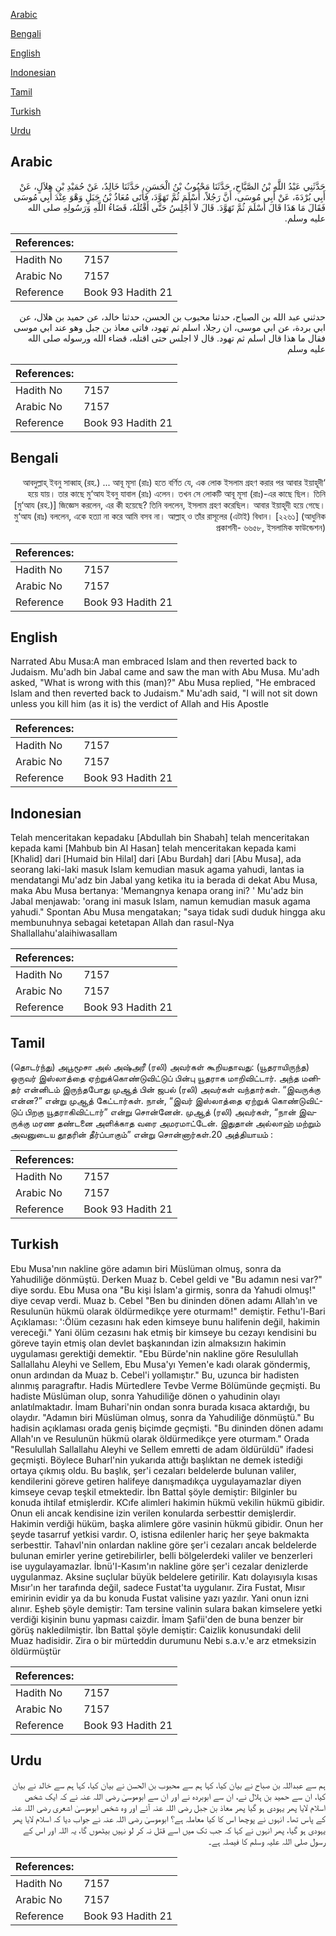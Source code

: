 [Arabic](#arabic)

[Bengali](#bengali)

[English](#english)

[Indonesian](#indonesian)

[Tamil](#tamil)

[Turkish](#turkish)

[Urdu](#urdu)

## Arabic


<div dir="rtl" lang="ar" style={{fontSize:'larger',backgroundColor:'#f8f9fa',padding:20}}>
حَدَّثَنِي عَبْدُ اللَّهِ بْنُ الصَّبَّاحِ، حَدَّثَنَا مَحْبُوبُ بْنُ الْحَسَنِ، حَدَّثَنَا خَالِدٌ، عَنْ حُمَيْدِ بْنِ هِلاَلٍ، عَنْ أَبِي بُرْدَةَ، عَنْ أَبِي مُوسَى، أَنَّ رَجُلاً، أَسْلَمَ ثُمَّ تَهَوَّدَ، فَأَتَى مُعَاذُ بْنُ جَبَلٍ وَهْوَ عِنْدَ أَبِي مُوسَى فَقَالَ مَا هَذَا قَالَ أَسْلَمَ ثُمَّ تَهَوَّدَ‏.‏ قَالَ لاَ أَجْلِسُ حَتَّى أَقْتُلَهُ، قَضَاءُ اللَّهِ وَرَسُولِهِ صلى الله عليه وسلم‏.‏
</div>
<div style={{backgroundColor:'#f8f9fa',padding:20, marginBottom: 10}}><table> <thead> <tr> <th>References:</th> <th></th> </tr> </thead> <tbody><tr><td>Hadith No</td><td>7157</td></tr><tr><td>Arabic No</td><td>7157</td></tr><tr><td>Reference</td><td>Book 93 Hadith 21</td></tr></tbody></table></div>


<div dir="rtl" lang="ar" style={{fontSize:'larger',backgroundColor:'#f8f9fa',padding:20}}>
حدثني عبد الله بن الصباح، حدثنا محبوب بن الحسن، حدثنا خالد، عن حميد بن هلال، عن ابي بردة، عن ابي موسى، ان رجلا، اسلم ثم تهود، فاتى معاذ بن جبل وهو عند ابي موسى فقال ما هذا قال اسلم ثم تهود. قال لا اجلس حتى اقتله، قضاء الله ورسوله صلى الله عليه وسلم
</div>
<div style={{backgroundColor:'#f8f9fa',padding:20, marginBottom: 10}}><table> <thead> <tr> <th>References:</th> <th></th> </tr> </thead> <tbody><tr><td>Hadith No</td><td>7157</td></tr><tr><td>Arabic No</td><td>7157</td></tr><tr><td>Reference</td><td>Book 93 Hadith 21</td></tr></tbody></table></div>

## Bengali


<div dir="rtl" lang="bn" style={{fontSize:'larger',backgroundColor:'#f8f9fa',padding:20}}>
‘আবদুল্লাহ্ ইবনু সাব্বাহ্ (রহ.) ... আবূ মূসা (রাঃ) হতে বর্ণিত যে, এক লোক ইসলাম গ্রহণ করার পর আবার ইয়াহূদী হয়ে যায়। তার কাছে মু‘আয ইবনু যাবাল (রাঃ) এলেন। তখন সে লোকটি আবূ মূসা (রাঃ)-এর কাছে ছিল। তিনি [মু‘আয (রহ.)] জিজ্ঞেস করলেন, এর কী হয়েছে? তিনি বললেন, ইসলাম গ্রহণ করেছিল। আবার ইয়াহূদী হয়ে গেছে। মু‘আয (রাঃ) বললেন, একে হত্যা না করে আমি বসব না। আল্লাহ্ ও তাঁর রাসূলের (এটাই) বিধান। [২২৬১] (আধুনিক প্রকাশনী- ৬৬৫৮, ইসলামিক ফাউন্ডেশন)
</div>
<div style={{backgroundColor:'#f8f9fa',padding:20, marginBottom: 10}}><table> <thead> <tr> <th>References:</th> <th></th> </tr> </thead> <tbody><tr><td>Hadith No</td><td>7157</td></tr><tr><td>Arabic No</td><td>7157</td></tr><tr><td>Reference</td><td>Book 93 Hadith 21</td></tr></tbody></table></div>

## English


<div dir="ltr" lang="en" style={{fontSize:'larger',backgroundColor:'#f8f9fa',padding:20}}>
Narrated Abu Musa:A man embraced Islam and then reverted back to Judaism. Mu'adh bin Jabal came and saw the man with Abu Musa. Mu'adh asked, "What is wrong with this (man)?" Abu Musa replied, "He embraced Islam and then reverted back to Judaism." Mu'adh said, "I will not sit down unless you kill him (as it is) the verdict of Allah and His Apostle
</div>
<div style={{backgroundColor:'#f8f9fa',padding:20, marginBottom: 10}}><table> <thead> <tr> <th>References:</th> <th></th> </tr> </thead> <tbody><tr><td>Hadith No</td><td>7157</td></tr><tr><td>Arabic No</td><td>7157</td></tr><tr><td>Reference</td><td>Book 93 Hadith 21</td></tr></tbody></table></div>

## Indonesian


<div dir="ltr" lang="id" style={{fontSize:'larger',backgroundColor:'#f8f9fa',padding:20}}>
Telah menceritakan kepadaku [Abdullah bin Shabah] telah menceritakan kepada kami [Mahbub bin Al Hasan] telah menceritakan kepada kami [Khalid] dari [Humaid bin Hilal] dari [Abu Burdah] dari [Abu Musa], ada seorang laki-laki masuk Islam kemudian masuk agama yahudi, lantas ia mendatangi Mu'adz bin Jabal yang ketika itu ia berada di dekat Abu Musa, maka Abu Musa bertanya: 'Memangnya kenapa orang ini? ' Mu'adz bin Jabal menjawab: 'orang ini masuk Islam, namun kemudian masuk agama yahudi." Spontan Abu Musa mengatakan; "saya tidak sudi duduk hingga aku membunuhnya sebagai ketetapan Allah dan rasul-Nya Shallallahu'alaihiwasallam
</div>
<div style={{backgroundColor:'#f8f9fa',padding:20, marginBottom: 10}}><table> <thead> <tr> <th>References:</th> <th></th> </tr> </thead> <tbody><tr><td>Hadith No</td><td>7157</td></tr><tr><td>Arabic No</td><td>7157</td></tr><tr><td>Reference</td><td>Book 93 Hadith 21</td></tr></tbody></table></div>

## Tamil


<div dir="ltr" lang="ta" style={{fontSize:'larger',backgroundColor:'#f8f9fa',padding:20}}>
(தொடர்ந்து) அபூமூசா அல் அஷ்அரீ (ரலி) அவர்கள் கூறியதாவது: (யூதராயிருந்த) ஒருவர் இஸ்லாத்தை ஏற்றுக்கொண்டுவிட்டுப் பின்பு யூதராக மாறிவிட்டார். அந்த மனிதர் என்னிடம் இருந்தபோது முஆத் பின் ஜபல் (ரலி) அவர்கள் வந்தார்கள். “இவருக்கு என்ன?” என்று முஆத் கேட்டார்கள். நான், “இவர் இஸ்லாத்தை ஏற்றுக் கொண்டுவிட்டுப் பிறகு யூதராகிவிட்டார்” என்று சொன்னேன். முஆத் (ரலி) அவர்கள், “நான் இவருக்கு மரண தண்டனை அளிக்காத வரை அமரமாட்டேன். இதுதான் அல்லாஹ் மற்றும் அவனுடைய தூதரின் தீர்ப்பாகும்” என்று சொன்னார்கள்.20 அத்தியாயம் :
</div>
<div style={{backgroundColor:'#f8f9fa',padding:20, marginBottom: 10}}><table> <thead> <tr> <th>References:</th> <th></th> </tr> </thead> <tbody><tr><td>Hadith No</td><td>7157</td></tr><tr><td>Arabic No</td><td>7157</td></tr><tr><td>Reference</td><td>Book 93 Hadith 21</td></tr></tbody></table></div>

## Turkish


<div dir="ltr" lang="tr" style={{fontSize:'larger',backgroundColor:'#f8f9fa',padding:20}}>
Ebu Musa'nın nakline göre adamın biri Müslüman olmuş, sonra da Yahudiliğe dönmüştü. Derken Muaz b. Cebel geldi ve "Bu adamın nesi var?" diye sordu. Ebu Musa ona "Bu kişi İslam'a girmiş, sonra da Yahudi olmuş!" diye cevap verdi. Muaz b. Cebel "Ben bu dininden dönen adamı Allah'ın ve Resulunün hükmü olarak öldürmedikçe yere oturmam!" demiştir. Fethu'l-Bari Açıklaması: ':Ölüm cezasını hak eden kimseye bunu halifenin değil, hakimin vereceği." Yani ölüm cezasını hak etmiş bir kimseye bu cezayı kendisini bu göreve tayin etmiş olan devlet başkanından izin almaksızın hakimin uygulaması gerektiği demektir. "Ebu Bürde'nin nakline göre Resulullah Sallallahu Aleyhi ve Sellem, Ebu Musa'yı Yemen'e kadı olarak göndermiş, onun ardından da Muaz b. Cebel'i yollamıştır." Bu, uzunca bir hadisten alınmış paragraftır. Hadis MürtedIere Tevbe Verme Bölümünde geçmişti. Bu hadiste Müslüman olup, sonra Yahudiliğe dönen o yahudinin olayı anlatılmaktadır. İmam Buhari'nin ondan sonra burada kısaca aktardığı, bu olaydır. "Adamın biri Müslüman olmuş, sonra da Yahudiliğe dönmüştü." Bu hadisin açıklaması orada geniş biçimde geçmişti. "Bu dininden dönen adamı Allah'ın ve Resulunün hükmü olarak öldürmedikçe yere oturmam." Orada "Resulullah Sallallahu Aleyhi ve Sellem emretti de adam öldürüldü" ifadesi geçmişti. Böylece Buharl'nin yukarıda attığı başlıktan ne demek istediği ortaya çıkmış oldu. Bu başlık, şer'i cezaları beldelerde bulunan valiler, kendilerini göreve getiren halifeye danışmadıkça uygulayamazlar diyen kimseye cevap teşkil etmektedir. İbn Battal şöyle demiştir: Bilginler bu konuda ihtilaf etmişlerdir. KCıfe alimleri hakimin hükmü vekilin hükmü gibidir. Onun eli ancak kendisine izin verilen konularda serbesttir demişlerdir. Hakimin verdiği hüküm, başka alimlere göre vasinin hükmü gibidir. Onun her şeyde tasarruf yetkisi vardır. O, istisna edilenler hariç her şeye bakmakta serbesttir. Tahavl'nin onlardan nakline göre şer'i cezaları ancak beldelerde bulunan emirler yerine getirebilirler, belli bölgelerdeki valiler ve benzerleri ise uygulayamazlar. İbnü'I-Kasım'ın nakline göre şer'i cezalar denizlerde uygulanmaz. Aksine suçlular büyük beldelere getirilir. Katı dolayısıyla kısas Mısır'ın her tarafında değil, sadece Fustat'ta uygulanır. Zira Fustat, Mısır emirinin evidir ya da bu konuda Fustat valisine yazı yazılır. Yani onun izni alınır. Eşheb şöyle demiştir: Tam tersine valinin sulara bakan kimselere yetki verdiği kişinin bunu yapması caizdir. İmam Şafii'den de buna benzer bir görüş nakledilmiştir. İbn Battal şöyle demiştir: Caizlik konusundaki delil Muaz hadisidir. Zira o bir mürteddin durumunu Nebi s.a.v.'e arz etmeksizin öldürmüştür
</div>
<div style={{backgroundColor:'#f8f9fa',padding:20, marginBottom: 10}}><table> <thead> <tr> <th>References:</th> <th></th> </tr> </thead> <tbody><tr><td>Hadith No</td><td>7157</td></tr><tr><td>Arabic No</td><td>7157</td></tr><tr><td>Reference</td><td>Book 93 Hadith 21</td></tr></tbody></table></div>

## Urdu


<div dir="rtl" lang="ur" style={{fontSize:'larger',backgroundColor:'#f8f9fa',padding:20}}>
ہم سے عبداللہ بن صباح نے بیان کیا، کہا ہم سے محبوب بن الحسن نے بیان کیا، کہا ہم سے خالد نے بیان کیا، ان سے حمید بن ہلال نے، ان سے ابوبردہ نے اور ان سے ابوموسیٰ رضی اللہ عنہ نے کہ ایک شخص اسلام لایا پھر یہودی ہو گیا پھر معاذ بن جبل رضی اللہ عنہ آئے اور وہ شخص ابوموسیٰ اشعری رضی اللہ عنہ کے پاس تھا۔ انہوں نے پوچھا اس کا کیا معاملہ ہے؟ ابوموسیٰ رضی اللہ عنہ نے جواب دیا کہ اسلام لایا پھر یہودی ہو گیا، پھر انہوں نے کہا کہ جب تک میں اسے قتل نہ کر لو نہیں بیٹھوں گا، یہ اللہ اور اس کے رسول صلی اللہ علیہ وسلم کا فیصلہ ہے۔
</div>
<div style={{backgroundColor:'#f8f9fa',padding:20, marginBottom: 10}}><table> <thead> <tr> <th>References:</th> <th></th> </tr> </thead> <tbody><tr><td>Hadith No</td><td>7157</td></tr><tr><td>Arabic No</td><td>7157</td></tr><tr><td>Reference</td><td>Book 93 Hadith 21</td></tr></tbody></table></div>